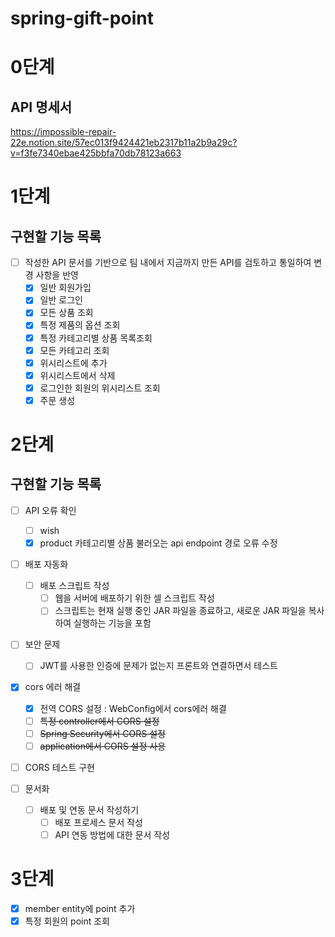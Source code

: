 # spring-gift-point

# 0단계

## API 명세서
https://impossible-repair-22e.notion.site/57ec013f9424421eb2317b11a2b9a29c?v=f3fe7340ebae425bbfa70db78123a663

# 1단계

## 구현할 기능 목록
- [ ] 작성한 API 문서를 기반으로 팀 내에서 지금까지 만든 API를 검토하고 통일하여 변경 사항을 반영
  - [x] 일반 회원가입
  - [x] 일반 로그인
  - [x] 모든 상품 조회
  - [x] 특정 제품의 옵션 조회
  - [x] 특정 카테고리별 상품 목록조회
  - [x] 모든 카테고리 조회
  - [x] 위시리스트에 추가
  - [x] 위시리스트에서 삭제
  - [x] 로그인한 회원의 위시리스트 조회
  - [x] 주문 생성

# 2단계

## 구현할 기능 목록
- [ ] API 오류 확인
  - [ ] wish 
  - [x] product 카테고리별 상품 불러오는 api endpoint 경로 오류 수정
- [ ] 배포 자동화
  - [ ] 배포 스크립트 작성
    - [ ] 웹을 서버에 배포하기 위한 셀 스크립트 작성
    - [ ] 스크립트는 현재 실행 중인 JAR 파일을 종료하고, 새로운 JAR 파일을 복사하여 실행하는 기능을 포함

- [ ] 보안 문제 
  - [ ] JWT를 사용한 인증에 문제가 없는지 프론트와 연결하면서 테스트

- [x] cors 에러 해결
  - [x] 전역 CORS 설정 : WebConfig에서 cors에러 해결 
  - [ ] ~~특정 controller에서 CORS 설정~~
  - [ ] ~~Spring Security에서 CORS 설정~~
  - [ ] ~~application에서 CORS 설정 사용~~
  
- [ ] CORS 테스트 구현

- [ ] 문서화
  - [ ] 배포 및 연동 문서 작성하기
    - [ ] 배포 프로세스 문서 작성
    - [ ] API 연동 방법에 대한 문서 작성

# 3단계
- [x] member entity에 point 추가
- [x] 특정 회원의 point 조회